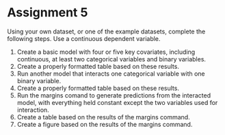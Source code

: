 # Assignment 5

Using your own dataset, or one of the example datasets, complete the following steps. Use a continuous dependent variable.

1. Create a basic model with four or five key covariates, including continuous, at least two categorical variables and binary variables.
1. Create a properly formatted table based on these results.
1. Run another model that interacts one categorical variable with one binary variable.
1. Create a properly formatted table based on these results.
1. Run the margins comand to generate predictions from the interacted model, with everything held constant except the two variables used for interaction.
1. Create a table based on the results of the margins command.
1. Create a figure based on the results of the margins command. 
